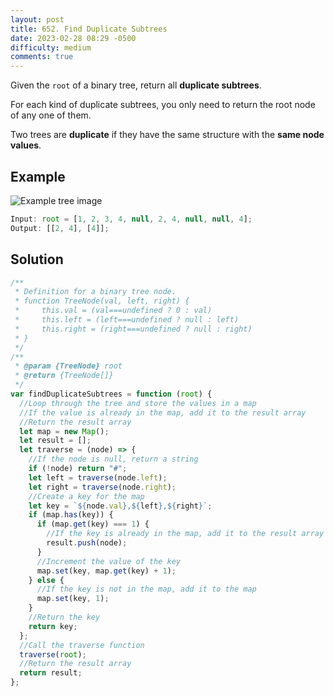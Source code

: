 ```yaml
---
layout: post
title: 652. Find Duplicate Subtrees
date: 2023-02-28 08:29 -0500
difficulty: medium
comments: true
---
```


Given the `root` of a binary tree, return all **duplicate subtrees**.

For each kind of duplicate subtrees, you only need to return the root node of any one of them.

Two trees are **duplicate** if they have the same structure with the **same node values**.

## Example

<img src="{{ site.baseurl }}/assets/images/feb-28.jpg" alt="Example tree image" />

```javascript
Input: root = [1, 2, 3, 4, null, 2, 4, null, null, 4];
Output: [[2, 4], [4]];
```

## Solution

```javascript
/**
 * Definition for a binary tree node.
 * function TreeNode(val, left, right) {
 *     this.val = (val===undefined ? 0 : val)
 *     this.left = (left===undefined ? null : left)
 *     this.right = (right===undefined ? null : right)
 * }
 */
/**
 * @param {TreeNode} root
 * @return {TreeNode[]}
 */
var findDuplicateSubtrees = function (root) {
  //Loop through the tree and store the values in a map
  //If the value is already in the map, add it to the result array
  //Return the result array
  let map = new Map();
  let result = [];
  let traverse = (node) => {
    //If the node is null, return a string
    if (!node) return "#";
    let left = traverse(node.left);
    let right = traverse(node.right);
    //Create a key for the map
    let key = `${node.val},${left},${right}`;
    if (map.has(key)) {
      if (map.get(key) === 1) {
        //If the key is already in the map, add it to the result array
        result.push(node);
      }
      //Increment the value of the key
      map.set(key, map.get(key) + 1);
    } else {
      //If the key is not in the map, add it to the map
      map.set(key, 1);
    }
    //Return the key
    return key;
  };
  //Call the traverse function
  traverse(root);
  //Return the result array
  return result;
};
```
